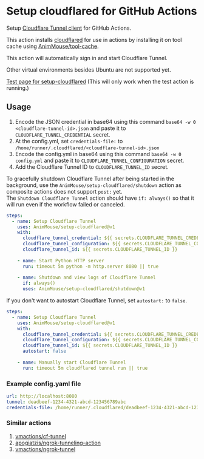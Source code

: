 # Setup cloudflared for GitHub Actions
Setup [Cloudflare Tunnel client](https://github.com/cloudflare/cloudflared) for GitHub Actions.

This action installs [cloudflared](https://github.com/cloudflare/cloudflared) for use in actions by installing it on tool cache using [AnimMouse/tool-cache](https://github.com/AnimMouse/tool-cache).

This action will automatically sign in and start Cloudflare Tunnel.

Other virtual environments besides Ubuntu are not supported yet.

[Test page for setup-cloudflared](https://setup-cloudflared.0000004.xyz) (This will only work when the test action is running.)

## Usage
1. Encode the JSON credential in base64 using this command `base64 -w 0 <cloudflare-tunnel-id>.json` and paste it to `CLOUDFLARE_TUNNEL_CREDENTIAL` secret.
2. At the config.yml, set `credentials-file:` to `/home/runner/.cloudflared/<cloudflare-tunnel-id>.json`
3. Encode the config.yml in base64 using this command `base64 -w 0 config.yml` and paste it to `CLOUDFLARE_TUNNEL_CONFIGURATION` secret.
4. Add the Cloudflare Tunnel ID to `CLOUDFLARE_TUNNEL_ID` secret.

To gracefully shutdown Cloudflare Tunnel after being started in the background, use the `AnimMouse/setup-cloudflared/shutdown` action as composite actions does not support `post:` yet.\
The `Shutdown Cloudflare Tunnel` action should have `if: always()` so that it will run even if the workflow failed or canceled.

```yaml
steps:
  - name: Setup Cloudflare Tunnel
    uses: AnimMouse/setup-cloudflared@v1
    with:
      cloudflare_tunnel_credential: ${{ secrets.CLOUDFLARE_TUNNEL_CREDENTIAL }}
      cloudflare_tunnel_configuration: ${{ secrets.CLOUDFLARE_TUNNEL_CONFIGURATION }}
      cloudflare_tunnel_id: ${{ secrets.CLOUDFLARE_TUNNEL_ID }}
      
    - name: Start Python HTTP server
      run: timeout 5m python -m http.server 8080 || true
      
    - name: Shutdown and view logs of Cloudflare Tunnel
      if: always()
      uses: AnimMouse/setup-cloudflared/shutdown@v1
```

If you don't want to autostart Cloudflare Tunnel, set `autostart:` to `false`.

```yaml
steps:
  - name: Setup Cloudflare Tunnel
    uses: AnimMouse/setup-cloudflared@v1
    with:
      cloudflare_tunnel_credential: ${{ secrets.CLOUDFLARE_TUNNEL_CREDENTIAL }}
      cloudflare_tunnel_configuration: ${{ secrets.CLOUDFLARE_TUNNEL_CONFIGURATION }}
      cloudflare_tunnel_id: ${{ secrets.CLOUDFLARE_TUNNEL_ID }}
      autostart: false
      
    - name: Manually start Cloudflare Tunnel
      run: timeout 5m cloudflared tunnel run || true
```

### Example config.yaml file
```yaml
url: http://localhost:8080
tunnel: deadbeef-1234-4321-abcd-123456789abc
credentials-file: /home/runner/.cloudflared/deadbeef-1234-4321-abcd-123456789abc.json
```

### Similar actions
1. [vmactions/cf-tunnel](https://github.com/vmactions/cf-tunnel)
2. [apogiatzis/ngrok-tunneling-action](https://github.com/apogiatzis/ngrok-tunneling-action)
3. [vmactions/ngrok-tunnel](https://github.com/vmactions/ngrok-tunnel)